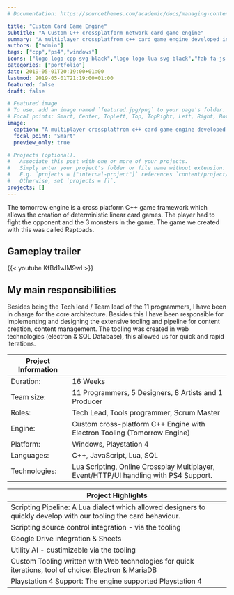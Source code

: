 ```yaml
---
# Documentation: https://sourcethemes.com/academic/docs/managing-content/

title: "Custom Card Game Engine"
subtitle: "A Custom C++ crossplatform network card game engine"
summary: "A multiplayer crossplatfrom c++ card game engine developed in 16 weeks. [more information](/project/tbsg/)"
authors: ["admin"]
tags: ["cpp","ps4","windows"]
icons: ["logo logo-cpp svg-black","logo logo-lua svg-black","fab fa-js text-black","fab fa-windows text-black","fab fa-playstation text-black"]
categories: ["portfolio"]
date: 2019-05-01T20:19:00+01:00
lastmod: 2019-05-01T21:19:00+01:00
featured: false
draft: false

# Featured image
# To use, add an image named `featured.jpg/png` to your page's folder.
# Focal points: Smart, Center, TopLeft, Top, TopRight, Left, Right, BottomLeft, Bottom, BottomRight.
image:
  caption: "A multiplayer crossplatfrom c++ card game engine developed in 16 weeks."
  focal_point: "Smart"
  preview_only: true

# Projects (optional).
#   Associate this post with one or more of your projects.
#   Simply enter your project's folder or file name without extension.
#   E.g. `projects = ["internal-project"]` references `content/project/deep-learning/index.md`.
#   Otherwise, set `projects = []`.
projects: []
---
```


The tomorrow engine is a cross platform C++ game framework which allows the creation of deterministic linear card games. The player had to fight the opponent and the 3 monsters in the game. The game we created with this was called Raptoads.

## Gameplay trailer

{{< youtube KfBd1vJM9wI >}}

## My main responsibilities

Besides being the Tech lead / Team lead of the 11 programmers, I have been in charge for the core architecture. Besides this I have been responsible for implementing and designing the extensive tooling and pipeline for content creation, content management. The tooling was created in web technologies (electron & SQL Database), this allowed us for quick and rapid iterations. 




| Project Information |                                                              |
| ------------------- | ------------------------------------------------------------ |
| Duration:           | 16 Weeks                                                     |
| Team size:          | 11 Programmers, 5 Designers, 8 Artists and 1 Producer        |
| Roles:              | Tech Lead, Tools programmer, Scrum Master                    |
| Engine:             | Custom cross-platform C++ Engine with Electron Tooling (Tomorrow Engine) |
| Platform:           | Windows, Playstation 4                                       |
| Languages:          | C++, JavaScript, Lua, SQL                                    |
| Technologies:       | Lua Scripting, Online Crossplay Multiplayer, Event/HTTP/UI handling with PS4 Support. |

| Project Highlights                                           |
| ------------------------------------------------------------ |
| Scripting Pipeline: A Lua dialect which allowed designers to quickly develop with our tooling the card behaviour. |
| Scripting source control integration - via the tooling |
| Google Drive integration & Sheets |
| Utility AI - custimizeble via the tooling |
| Custom Tooling written with Web technologies for quick iterations, tool of choice: Electron & MariaDB |
| Playstation 4 Support: The engine supported Playstation 4    |

